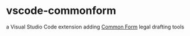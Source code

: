 # vscode-commonform

a Visual Studio Code extension adding [Common Form](https://commonform.github.io) legal drafting tools
